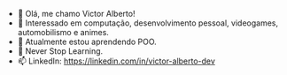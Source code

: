 - 👋 Olá, me chamo Victor Alberto!
- 👀 Interessado em computação, desenvolvimento pessoal, videogames, automobilismo e animes.
- 🌱 Atualmente estou aprendendo POO.
- 🚀 Never Stop Learning.
- 📫 LinkedIn: https://linkedin.com/in/victor-alberto-dev

<!---
victor-alberto-dev/victor-alberto-dev is a ✨ special ✨ repository because its `README.md` (this file) appears on your GitHub profile.
You can click the Preview link to take a look at your changes.
--->
